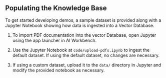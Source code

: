 ## Populating the Knowledge Base

To get started developing demos, a sample dataset is provided along with a Jupyter Notebook showing how data is ingested into a Vector Database.

  1. To import PDF documentation into the vector Database, open Jupyter using the app launcher in AI Workbench.

  1. Use the Jupyter Notebook at `code/upload-pdfs.ipynb` to ingest the default dataset. If using the default dataset, no changes are necessary.

  1. If using a custom dataset, upload it to the `data/` directory in Jupyter and modify the provided notebook as necessary.
